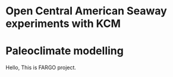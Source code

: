 # Open Central American Seaway experiments with KCM
# Paleoclimate modelling
Hello, 
This is FARGO project.
